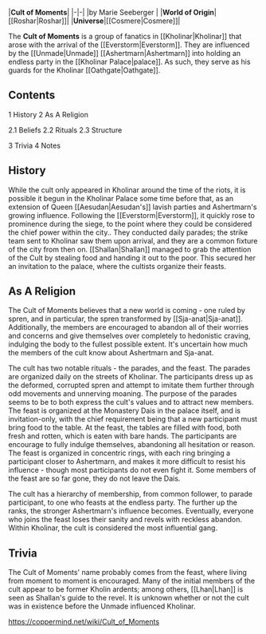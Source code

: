 |**Cult of Moments**|
|-|-|
|by  Marie Seeberger |
|**World of Origin**|[[Roshar\|Roshar]]|
|**Universe**|[[Cosmere\|Cosmere]]|

The **Cult of Moments** is a group of fanatics in [[Kholinar\|Kholinar]] that arose with the arrival of the [[Everstorm\|Everstorm]].
They are influenced by the [[Unmade\|Unmade]] [[Ashertmarn\|Ashertmarn]] into holding an endless party in the [[Kholinar Palace\|palace]]. As such, they serve as his guards for the Kholinar [[Oathgate\|Oathgate]].

## Contents

1 History
2 As A Religion

2.1 Beliefs
2.2 Rituals
2.3 Structure


3 Trivia
4 Notes


## History
While the cult only appeared in Kholinar around the time of the riots, it is possible it begun in the Kholinar Palace some time before that, as an extension of Queen [[Aesudan\|Aesudan's]] lavish parties and Ashertmarn's growing influence. Following the [[Everstorm\|Everstorm]], it quickly rose to prominence during the siege, to the point where they could be considered the chief power within the city.. They conducted daily parades; the strike team sent to Kholinar saw them upon arrival, and they are a common fixture of the city from then on.
[[Shallan\|Shallan]] managed to grab the attention of the Cult by stealing food and handing it out to the poor. This secured her an invitation to the palace, where the cultists organize their feasts.

## As A Religion

The Cult of Moments believes that a new world is coming - one ruled by spren, and in particular, the spren transformed by [[Sja-anat\|Sja-anat]]. Additionally, the members are encouraged to abandon all of their worries and concerns and give themselves over completely to hedonistic craving, indulging the body to the fullest possible extent.
It's uncertain how much the members of the cult know about Ashertmarn and Sja-anat.


The cult has two notable rituals - the parades, and the feast. The parades are organized daily on the streets of Kholinar. The participants dress up as the deformed, corrupted spren and attempt to imitate them further through odd movements and unnerving moaning. The purpose of the parades seems to be to both express the cult's values and to attract new members.
The feast is organized at the Monastery Dais in the palace itself, and is invitation-only, with the chief requirement being that a new participant must bring food to the table. At the feast, the tables are filled with food, both fresh and rotten, which is eaten with bare hands. The participants are encourage to fully indulge themselves, abandoning all hesitation or reason. The feast is organized in concentric rings, with each ring bringing a participant closer to Ashertmarn, and makes it more difficult to resist his influence - though most participants do not even fight it. Some members of the feast are so far gone, they do not leave the Dais.


The cult has a hierarchy of membership, from common follower, to parade participant, to one who feasts at the endless party. The further up the ranks, the stronger Ashertmarn's influence becomes. Eventually, everyone who joins the feast loses their sanity and revels with reckless abandon.
Within Kholinar, the cult is considered the most influential gang.

## Trivia
The Cult of Moments' name probably comes from the feast, where living from moment to moment is encouraged.
Many of the initial members of the cult appear to be former Kholin ardents; among others, [[Lhan\|Lhan]] is seen as Shallan's guide to the revel.
It is unknown whether or not the cult was in existence before the Unmade influenced Kholinar.


https://coppermind.net/wiki/Cult_of_Moments